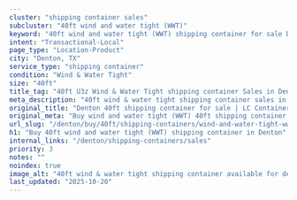 ```yaml
---
cluster: "shipping container sales"
subcluster: "40ft wind and water tight (WWT)"
keyword: "40ft wind and water tight (WWT) shipping container for sale Denton, TX"
intent: "Transactional-Local"
page_type: "Location-Product"
city: "Denton, TX"
service_type: "shipping container"
condition: "Wind & Water Tight"
size: "40ft"
title_tag: "40ft U3z Wind & Water Tight shipping container Sales in Denton | LC Container"
meta_description: "40ft wind & water tight shipping container sales in Denton. Fast delivery, competitive pricing. Serving shipping containers area. Quote ID: QUI. Call (214) 524-4168 for your free quote today."
original_title: "Denton 40ft shipping container for sale | LC Container"
original_meta: "Buy wind and water tight (WWT) 40ft shipping container sale with local delivery in Denton, TX. LC Container — local Since 2003. Request a fast quote today."
url_slug: "/denton/buy/40ft/shipping-containers/wind-and-water-tight-wwt"
h1: "Buy 40ft wind and water tight (WWT) shipping container in Denton"
internal_links: "/denton/shipping-containers/sales"
priority: 3
notes: ""
noindex: true
image_alt: "40ft wind & water tight shipping container available for delivery in Denton"
last_updated: "2025-10-20"
---
```


<!-- TODO: Add unique city/inventory copy, images, and internal links here. -->
